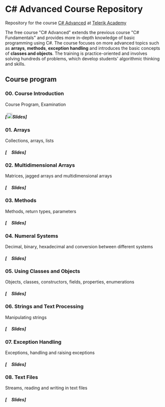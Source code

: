 #   C# Advanced Course Repository

Repository for the course [C# Advanced](http://telerikacademy.com/Courses/Courses/Details/323) at [Telerik Academy](http://telerikacademy.com)

The free course "C# Advanced" extends the previous course "C# Fundamentals" and provides more in-depth knowledge of basic programming using C#. The course focuses on more advanced topics such as **arrays**, **methods**, **exception handling** and introduces the basic concepts of **classes and objects**.
The training is practice-oriented and involves solving hundreds of problems, which develop students' algorithmic thinking and skills.

## Course program

### 00. Course Introduction

Course Program, Examination

##### [<img src="https://raw.githubusercontent.com/TelerikAcademy/Common/master/icons/presentation.png" height="18"/>Slides]


### 01. Arrays

Collections, arrays, lists


##### [<img src="https://raw.githubusercontent.com/TelerikAcademy/Common/master/icons/presentation.png" height="15" />Slides]


### 02. Multidimensional Arrays

Matrices, jagged arrays and multidimensional arrays


##### [<img src="https://raw.githubusercontent.com/TelerikAcademy/Common/master/icons/presentation.png" height="15" />Slides]

### 03. Methods

Methods, return types, parameters


##### [<img src="https://raw.githubusercontent.com/TelerikAcademy/Common/master/icons/presentation.png" height="15" />Slides]


### 04. Numeral Systems

Decimal, binary, hexadecimal and conversion between different systems

##### [<img src="https://raw.githubusercontent.com/TelerikAcademy/Common/master/icons/presentation.png" height="15" />Slides]

### 05. Using Classes and Objects

Objects, classes, constructors, fields, properties, enumerations

##### [<img src="https://raw.githubusercontent.com/TelerikAcademy/Common/master/icons/presentation.png" height="15" />Slides]

### 06. Strings and Text Processing

Manipulating strings

##### [<img src="https://raw.githubusercontent.com/TelerikAcademy/Common/master/icons/presentation.png" height="15" />Slides]

### 07. Exception Handling

Exceptions, handling and raising exceptions

##### [<img src="https://raw.githubusercontent.com/TelerikAcademy/Common/master/icons/presentation.png" height="15" />Slides]

### 08. Text Files

Streams, reading and writing in text files

##### [<img src="https://raw.githubusercontent.com/TelerikAcademy/Common/master/icons/presentation.png" height="15" />Slides]
